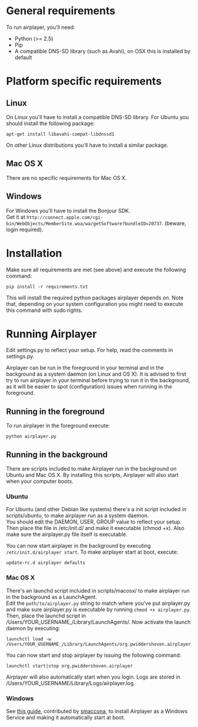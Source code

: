 General requirements
====================

To run airplayer, you'll need:

* Python (>= 2.5)
* Pip
* A compatible DNS-SD library (such as Avahi), on OSX this is installed by default

Platform specific requirements
==============================

Linux
-----

On Linux you'll have to install a compatible DNS-SD library.
For Ubuntu you should install the following package:
    
    apt-get install libavahi-compat-libdnssd1

On other Linux distributions you'll have to install a similar package.
    
Mac OS X
--------

There are no specific requirements for Mac OS X.

Windows
-------

For Windows you'll have to install the Bonjour SDK.  
Get it at `http://connect.apple.com/cgi-bin/WebObjects/MemberSite.woa/wa/getSoftware?bundleID=20737`.
(beware, login required).

Installation
============
Make sure all requirements are met (see above) and execute the following command:

    pip install -r requirements.txt
    
This will install the required python packages airplayer depends on. Note that, depending on your system
configuration you might need to execute this command with sudo rights.

Running Airplayer
=================

Edit settings.py to reflect your setup. For help, read the comments in settings.py.

Airplayer can be run in the foreground in your terminal and in the background as a system daemon (on Linux and OS X).
It is advised to first try to run airplayer in your terminal before trying to run it in the background,
as it will be easier to spot (configuration) issues when running in the foreground.

Running in the foreground
-------------------------

To run airplayer in the foreground execute:

    python airplayer.py
    
Running in the background
-------------------------

There are scripts included to make Airplayer run in the background on Ubuntu and Mac OS X.
By installing this scripts, Airplayer will also start when your computer boots.

### Ubuntu

For Ubuntu (and other Debian like systems) there's a init script included in scripts/ubuntu,
to make airplayer run as a system daemon.  
You should edit the DAEMON, USER, GROUP value to reflect your setup.
Then place the file in /etc/init.d/ and make it executable (chmod +x). Also make sure the
airplayer.py file itself is executable.

You can now start airplayer in the background by executing `/etc/init.d/airplayer start`.
To make airplayer start at boot, execute:

    update-rc.d airplayer defaults
    
### Mac OS X

There's an launchd script included in scripts/macosx/ to make airplayer run in the background
as a LaunchAgent.  
Edit the `path/to/airplayer.py` string to match where you've put airplayer.py and
make sure airplayer.py is executable by running `chmod +x airplayer.py`.  
Then, place the launchd script in /Users/YOUR_USERNAME_/Library/LaunchAgents/.
Now activate the launch daemon by executing:

    launchctl load -w /Users/YOUR_USERNAME_/Library/LaunchAgents/org.pwiddershoven.airplayer.plist

You can
now start and stop airplayer by issuing the following command:

    launchctl start|stop org.pwiddershoven.airplayer

Airplayer will also automatically start when you login. Logs are stored in
/Users/YOUR_USERNAME/Library/Logs/airplayer.log.

### Windows

See [this guide](http://pascalw.github.com/Airplayer/airplayer-windows-service.html), contributed by
[smaccona](https://github.com/smaccona), to install Airplayer
as a Windows Service and making it automatically start at boot.
